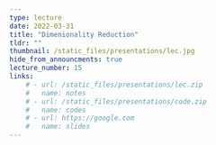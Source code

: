 ```yaml
---
type: lecture
date: 2022-03-31
title: "Dimenionality Reduction"
tldr: ""
thumbnail: /static_files/presentations/lec.jpg
hide_from_announcments: true
lecture_number: 15
links: 
    # - url: /static_files/presentations/lec.zip
    #   name: notes
    # - url: /static_files/presentations/code.zip
    #   name: codes
    # - url: https://google.com
    #   name: slides
---
```

<!-- **Suggested Readings:** -->
<!-- - [Readings 1](http://example.com) -->
